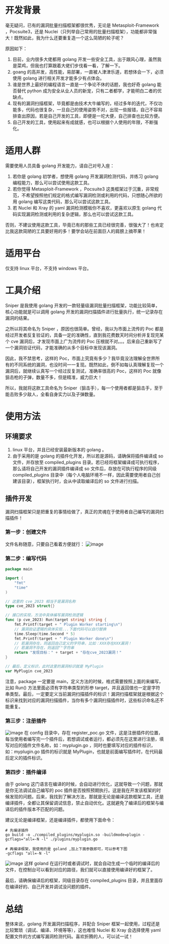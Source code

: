 # 开发背景

毫无疑问，已有的漏洞批量扫描框架都很优秀，无论是 Metasploit-Framework ，Pocsuite3，还是 Nuclei（只列举自己常用的批量扫描框架），功能都非常强大！既然如此，我为什么还要重复造一个这么简陋的轮子呢？

原因如下：

1. 目前，业内很多大佬都用 golang 开发一些安全工具，出于跟风心理，虽然我是菜鸡，但我也打算跟着大佬们步伐看一看，了解一下。
2. goang 的高并发，高性能，易部署，一直被人津津乐道，若想体会一下，必须使用 golang 进行相关开发才能多少有点体会。
3. 谁是世界上最好的编程语言一直是一个争论不休的话题，我也好奇 golang 能否替代 python 成为安全从业人员的新宠，只有二者都学，才能明白二者的优缺点。
4. 现有的漏洞扫描框架，毕竟都是由技术大牛编写的，经过多年的迭代，不仅功能多，代码也很复杂，一旦自己的使用姿势不对，出现一些报错，自己不容易排查出原因，若是自己开发的工具，即便是一坨大便，自己排查也比较方便。
5. 自己开发的工具，使用起来有成就感，也可以根据个人使用的年限，不断强化。

# 适用人群

需要使用人员具备 golang 开发能力，请自己对号入座：

1. 若你是 golang 初学者，想使用 golang 开发漏洞检测代码，并练习 golang 编程能力，那么可以尝试使用这款工具。
2. 若你觉得 Metasploit-Framework ，Pocsuite3 这类框架过于沉重，非常规范，不希望按照他们规定的格式编写漏洞检测或利用的代码，只想随心所欲的用 golang 编写这类代码，那么可以尝试这款工具。
3. 若 Nuclei 和 Xray 的 yaml 漏洞检测模板你不喜欢，更喜欢以原生 golang 代码实现漏洞检测或利用的复杂逻辑，那么也可以尝试这款工具。

否则，不建议使用这款工具，毕竟已有的那些工具已经很完善，很强大了！也肯定比我这款简陋的工具要好用的多！要学会站在前面巨人的肩膀上摘苹果！

# 适用平台

仅支持 linux 平台，不支持 windows 平台。

# 工具介绍

Sniper 是我使用 golang 开发的一款轻量级漏洞批量扫描框架，功能比较简单，核心功能就是可以调用 golang 开发的漏洞扫描插件进行批量执行，统一记录存在漏洞的结果。

之所以将其命名为 Sniper ，原因也很简单。曾经，我以为市面上流传的 Poc 都是经过开发者反复验证的，具备一定的准确性，直到我花费数天时间分析并复现完某个 cve 漏洞后，才发现市面上广为流传的 Poc 压根就不对。。。后来自己重新写了一个漏洞验证代码，才能准确的从多个目标中发现该漏洞。

因此，我不禁思考，这样的 Poc，市面上究竟有多少？我毕竟没法理解全世界所有的不同系统的漏洞，也没时间一一复现。既然如此，倒不如每认真理解复现一个漏洞后，就继续认真写一个经过反复测试，准确率很高的 Poc，这样的 Poc 就像狙击枪的子弹，数量不多，但是精准，威力巨大！

所以，我就将这款工具命名为 Sniper（狙击手），每一个使用者都是狙击手，至于能击败多少敌人，全看自身实力以及子弹数量。

# 使用方法

## 环境要求

1. linux 平台，并且已经安装最新版本的 golang 。
2. 由于采用的是 golang 的插件化开发，所以若是源码，请确保将插件编译成 so 文件，并存放至 compiled_plugins 目录。若已经将框架编译成可执行程序，那么请将自己开发的漏洞插件编译成 so 文件后，存放在可执行程序的同级 compiled_plugins 目录中（每个人电脑环境不一样，因此需要使用者自己创建该目录），框架执行时，会从中读取编译后的 so 文件进行扫描。

## 插件开发

漏洞扫描框架只是把重复的事情给做了，真正的灵魂在于使用者自己编写的漏洞扫描插件！

### 第一步：创建文件

文件名称随意，只要自己看着方便就行：
![image](https://github.com/Vulner-6/Sniper/assets/56946543/c4503fd2-700a-43f9-af64-65f5f6b7300e)
### 第二步：编写代码

```go
package main

import (
	"fmt"
	"time"
)

// 这里的 cve_2023 相当于是漏洞名称
type cve_2023 struct{}

// 接口的实现，方法中具体编写漏洞检测逻辑
func (p cve_2023) Run(target string) string {
	fmt.Printf(target + " Plugin Worker starting\n")
	// 漏洞验证逻辑的具体实现...下面代码可以自行替换
	time.Sleep(time.Second * 5)
	fmt.Printf(target + " Plugin Worker done\n")
	// 若漏洞存在，则返回自己定义的字符串，比如：XXX存在XXX漏洞！
    // 若漏洞不存在，则返回""字符串
	return "发现目标：" + target + "存在cve_2023漏洞！"
}

// 最后，定义标识，此时这里的漏洞标识就是 MyPlugin
var MyPlugin cve_2023

```
注意，package 一定要是 main，定义方法的时候，格式需要按照上面的来编写，比如 Run() 方法里面必须有字符串类型的形参 target，并且返回值也一定是字符串类型。最后，一定要定义当前漏洞扫描插件的标识！漏洞扫描框架就是根据这个标识来找到对应的漏洞扫描插件，当你有多个漏洞扫描插件时，这些标识命名还不能重复。

### 第三步：注册插件
![image](https://github.com/Vulner-6/Sniper/assets/56946543/672c62b3-41a2-4fb9-ba12-82afdb347d2e)
在 config 目录中，存在 register_poc.go 文件，这是注册插件的位置，每当使用者编写完一个插件后，若想调试或者运行，都必须先在这里进行注册，填写对应的插件文件名称，如：myplugin.go ，同时也要填写对应的插件标识，如：myplugin.go 插件的标识就是 MyPlugin，也就是前面编写插件时，在代码最后定义的插件标识。

### 第四步：插件编译

由于 golang 这门语言在编译的时候，会自动进行优化，这就导致一个问题，那就是你无法调试自己编写的 poc 插件是否按照预期执行。这是我在开发该框架的时候发现的问题。后来，我找到了解决方法，那就是无论是编译这款框架工具，还是编译插件，全都让其保留调试信息，禁止自动优化。这就避免了编译后的框架与编译后的插件版本不匹配的问题。

建议无论是编译框架，还是编译插件，都使用下面命令：
```
# 先编译插件
go build -o ./compiled_plugins/myplugin.so -buildmode=plugin -gcflags="all=-N -l" ./plugins/myplugin.go 

# 再编译框架，我使用的是 goland ,加上下面参数即可，可以参考下图
-gcflags "all=-N -l"
```
![image](https://github.com/Vulner-6/Sniper/assets/56946543/078425c5-d701-45c2-9435-b8f467257235)
这样 goland 在运行时或者调试时，就会自动生成一个临时的编译后的文件，在控制台可以看到对应的路径，我们就可以直接使用编译好的框架了。

最后，请确保编译后的框架，同级目录存在 compiled_plugins 目录，并且里面存在编译好的、自己开发并调试没问题的插件。

# 总结

整体来说，golang 开发漏洞扫描程序，并配合 Sniper 框架一起使用，过程还是比较繁琐（调试、编译、环境等等），这也难怪 Nuclei 和 Xray 会选择使用 yaml 配置文件的方式编写漏洞检测代码。喜欢折腾的人，可以试一试！

